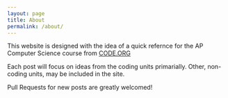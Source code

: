 ```yaml
---
layout: page
title: About
permalink: /about/
---
```

This website is designed with the idea of a quick refernce for the AP Computer Science course from [CODE.ORG](code.org)

Each post will focus on ideas from the coding units primarially. Other, non-coding units, may be included in the site. 

Pull Requests for new posts are greatly welcomed!
